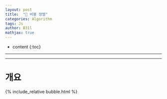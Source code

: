 ```yaml
---
layout: post
title:  "🍺 버블 정렬"
categories: Algorithm
tags: Js
author: B31l
mathjax: true
---
```




* content
{:toc}




___









___

# 개요

{% include_relative bubble.html %}



